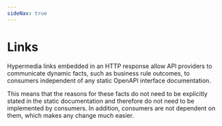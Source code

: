 ```yaml
---
sideNav: true
---
```


# Links

Hypermedia links embedded in an HTTP response allow API providers to communicate dynamic facts, such as business rule outcomes, to consumers independent of any static OpenAPI interface documentation.

This means that the reasons for these facts do not need to be explicitly stated in the static documentation and therefore do not need to be implemented by consumers. In addition, consumers are not dependent on them, which makes any change much easier.
